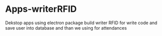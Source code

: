 # Apps-writerRFID
Dekstop apps using electron package build writer RFID for write code and save user into database and than we using for attendances 

